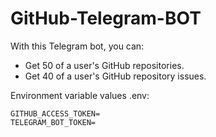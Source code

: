 # GitHub-Telegram-BOT

With this Telegram bot, you can:

- Get 50 of a user's GitHub repositories.
- Get 40 of a user's GitHub repository issues.

Environment variable values
 .env:
```
GITHUB_ACCESS_TOKEN=
TELEGRAM_BOT_TOKEN=
```

